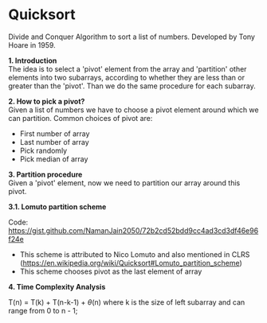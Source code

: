 # Quicksort

Divide and Conquer Algorithm to sort a list of numbers. Developed by Tony Hoare in 1959.

<b> 1. Introduction </b> <br>
The idea is to select a 'pivot' element from the array and 'partition' other elements into two subarrays, according to whether they are less than or greater than the 'pivot'. Than we do the same procedure for each subarray.

<b> 2. How to pick a pivot? </b> <br>
Given a list of numbers we have to choose a pivot element around which we can partition. Common choices of pivot are:
- First number of array
- Last number of array
- Pick randomly
- Pick median of array

<b> 3. Partition procedure </b> <br>
Given a 'pivot' element, now we need to partition our array around this pivot. <br>

<b> 3.1. Lomuto partition scheme </b> <br>

Code: https://gist.github.com/NamanJain2050/72b2cd52bdd9cc4ad3cd3df46e96f24e <br>

- This scheme is attributed to Nico Lomuto and also mentioned in CLRS (https://en.wikipedia.org/wiki/Quicksort#Lomuto_partition_scheme)
- This scheme chooses pivot as the last element of array

<b> 4. Time Complexity Analysis </b> <br>

T(n) = T(k) + T(n-k-1) + $\theta$(n)
where k is the size of left subarray and can range from 0 to n - 1;

